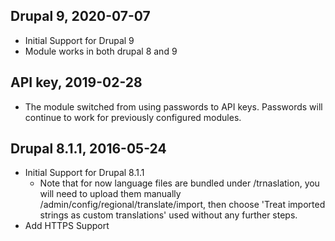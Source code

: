 Drupal 9, 2020-07-07
------------------------
- Initial Support for Drupal 9
- Module works in both drupal 8 and 9


API key, 2019-02-28
-------------------
- The module switched from using passwords to API keys. Passwords will continue
  to work for previously configured modules.


Drupal 8.1.1, 2016-05-24
------------------------
- Initial Support for Drupal 8.1.1
    * Note that for now language files are bundled under /trnaslation, you will
      need to upload them manually /admin/config/regional/translate/import, then
      choose 'Treat imported strings as custom translations'
      used without any further steps.
-  Add HTTPS Support
